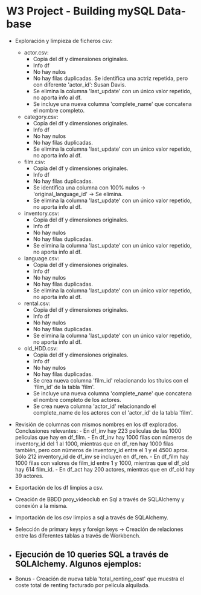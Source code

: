 # W3 Project - Building mySQL Data-base




- Exploración y limpieza de ficheros csv:
    - actor.csv:
        - Copia del df y dimensiones originales.
        - Info df
        - No hay nulos
        - No hay filas duplicadas. Se identifica una actriz repetida, pero con diferente 'actor_id': Susan Davis.
        - Se elimina la columna 'last_update' con un único valor repetido, no aporta info al df.
        - Se incluye una nueva columna 'complete_name' que concatena el nombre completo.
    - category.csv:
        - Copia del df y dimensiones originales.
        - Info df
        - No hay nulos
        - No hay filas duplicadas.
        - Se elimina la columna 'last_update' con un único valor repetido, no aporta info al df.
    - film.csv:
        - Copia del df y dimensiones originales.
        - Info df
        - No hay filas duplicadas.
        - Se identifica una columna con 100% nulos -> 'original_language_id' -> Se elimina.
        - Se elimina la columna 'last_update' con un único valor repetido, no aporta info al df.
    - inventory.csv:
        - Copia del df y dimensiones originales.
        - Info df
        - No hay nulos
        - No hay filas duplicadas.
        - Se elimina la columna 'last_update' con un único valor repetido, no aporta info al df.
    - language.csv:
        - Copia del df y dimensiones originales.
        - Info df
        - No hay nulos
        - No hay filas duplicadas.
        - Se elimina la columna 'last_update' con un único valor repetido, no aporta info al df.
    - rental.csv:
        - Copia del df y dimensiones originales.
        - Info df
        - No hay nulos
        - No hay filas duplicadas.
        - Se elimina la columna 'last_update' con un único valor repetido, no aporta info al df.
    - old_HDD.csv:
        - Copia del df y dimensiones originales.
        - Info df
        - No hay nulos
        - No hay filas duplicadas.
        - Se crea nueva columna 'film_id' relacionando los títulos con el 'film_id' de la tabla 'film'.
        - Se incluye una nueva columna 'complete_name' que concatena el nombre completo de los actores.
        - Se crea nueva columna 'actor_id' relacionando el complete_name de los actores con el 'actor_id' de la tabla 'film'.

- Revisión de columnas con mismos nombres en los df explorados. Conclusiones relevantes:
        - En df_inv hay 223 películas de las 1000 películas que hay en df_film.
        - En df_inv hay 1000 filas con números de inventory_id del 1 al 1000, mientras que en df_ren hay 1000 filas también, pero con números de inventory_id entre el 1 y el 4500 aprox. Sólo 212 inventory_id de df_inv se incluyen en df_ren.
        - En df_film hay 1000 filas con valores de film_id entre 1 y 1000, mientras que el df_old hay 614 film_id.
        - En df_act hay 200 actores, mientras que en df_old hay 39 actores.
        
- Exportación de los df limpios a csv.
- Creación de BBDD proy_videoclub en Sql a través de SQLAlchemy y conexión a la misma.
- Importación de los csv limpios a sql a través de SQLAlchemy.
- Selección de primary keys y foreign keys -> Creación de relaciones entre las diferentes tablas a través de Workbench.
- Ejecución de 10 queries SQL a través de SQLAlchemy. Algunos ejemplos:
    - 
- Bonus - Creación de nueva tabla 'total_renting_cost' que muestra el coste total de renting facturado por película alquilada.

        
        
        
        
        
        
        
        
    